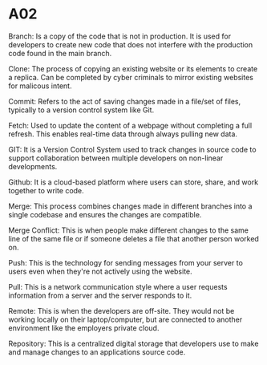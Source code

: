 # A02
Branch: Is a copy of the code that is not in production. It is used for developers to create new code that does not interfere with the production code found in the main branch. 

Clone: The process of copying an existing website or its elements to create a replica. Can be completed by cyber criminals to mirror existing websites for malicous intent. 

Commit: Refers to the act of saving changes made in a file/set of files, typically to a version control system like Git. 

Fetch: Used to update the content of a webpage without completing a full refresh. This enables real-time data through always pulling new data. 

GIT: It is a Version Control System used to track changes in source code to support collaboration between multiple developers on non-linear developments. 

Github: It is a cloud-based platform where users can store, share, and work together to write code.  

Merge: This process combines changes made in different branches into a single codebase and ensures the changes are compatible. 

Merge Conflict: This is when people make different changes to the same line of the same file or if someone deletes a file that another person worked on. 

Push: This is the technology for sending messages from your server to users even when they're not actively using the website.  

Pull: This is a network communication style where a user requests information from a server and the server responds to it. 

Remote: This is when the developers are off-site. They would not be working locally on their laptop/computer, but are connected to another environment like the employers private cloud. 

Repository: This is a centralized digital storage that developers use to make and manage changes to an applications source code. 
